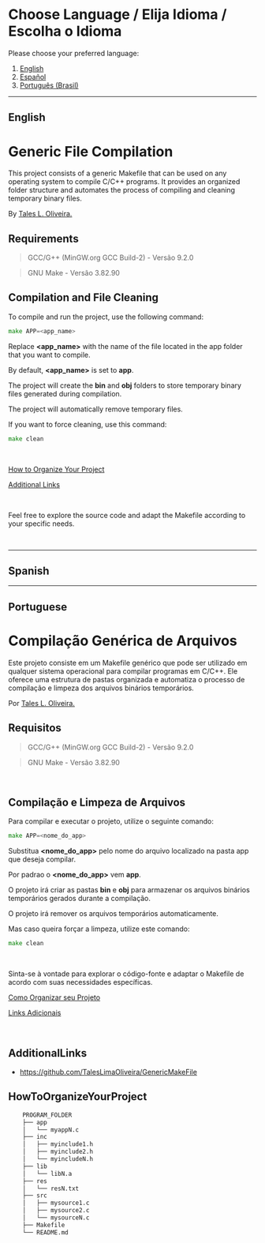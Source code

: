 # Choose Language / Elija Idioma / Escolha o Idioma

Please choose your preferred language:

1. [English](#english)
2. [Español](#spanish)
3. [Português (Brasil)](#portuguese)

---

## English

# Generic File Compilation
This project consists of a generic Makefile that can be used on any operating system to compile C/C++ programs. It provides an organized folder structure and automates the process of compiling and cleaning temporary binary files.

By [Tales L. Oliveira.](https://github.com/TalesLimaOliveira)

## Requirements
> GCC/G++ (MinGW.org GCC Build-2) - Versão 9.2.0

> GNU Make - Versão 3.82.90


## Compilation and File Cleaning

To compile and run the project, use the following command:

```go
make APP=<app_name>
```

Replace **<app_name>** with the name of the file located in the app folder that you want to compile.

By default, **<app_name>** is set to **app**.

The project will create the **bin** and **obj** folders to store temporary binary files generated during compilation.

The project will automatically remove temporary files.

If you want to force cleaning, use this command:

```go
make clean
```

<br>

[How to Organize Your Project](#howtoorganizeyourproject)

[Additional Links](#additionallinks)

<br>

Feel free to explore the source code and adapt the Makefile according to your specific needs.

<br>



---




## Spanish




---



## Portuguese

# Compilação Genérica de Arquivos
Este projeto consiste em um Makefile genérico que pode ser utilizado em qualquer sistema operacional para compilar programas em C/C++. Ele oferece uma estrutura de pastas organizada e automatiza o processo de compilação e limpeza dos arquivos binários temporários.

Por [Tales L. Oliveira.](https://github.com/TalesLimaOliveira)

## Requisitos
> GCC/G++ (MinGW.org GCC Build-2) - Versão 9.2.0

> GNU Make - Versão 3.82.90

<br>

## Compilação e Limpeza de Arquivos

Para compilar e executar o projeto, utilize o seguinte comando:

```go
make APP=<nome_do_app>
```

Substitua **<nome_do_app>** pelo nome do arquivo localizado na pasta app que deseja compilar.

Por padrao o **<nome_do_app>** vem **app**.

O projeto irá criar as pastas **bin** e **obj** para armazenar os arquivos binários temporários gerados durante a compilação.

O projeto irá remover os arquivos temporários automaticamente.

Mas caso queira forçar a limpeza, utilize este comando:

```go
make clean
```

<br>

Sinta-se à vontade para explorar o código-fonte e adaptar o Makefile de acordo com suas necessidades específicas.

[Como Organizar seu Projeto](#howtoorganizeyourproject)

[Links Adicionais](#additionallinks)

<br>

## AdditionalLinks

- https://github.com/TalesLimaOliveira/GenericMakeFile

## HowToOrganizeYourProject

``` bash
    PROGRAM_FOLDER
    ├── app
    │   └── myappN.c
    ├── inc
    │   ├── myinclude1.h
    │   ├── myinclude2.h
    │   └── myincludeN.h
    ├── lib
    │   └── libN.a
	├── res
    │   └── resN.txt
    ├── src
    │   ├── mysource1.c
    │   ├── mysource2.c
    │   └── mysourceN.c
    ├── Makefile
    └── README.md
```